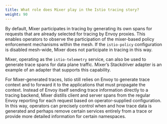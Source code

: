 ```yaml
---
title: What role does Mixer play in the Istio tracing story?
weight: 90
---
```


By default, Mixer participates in tracing by generating its own spans for requests that are already selected for tracing by Envoy proxies. This enables operators to observe the participation of the mixer-based policy enforcement mechanisms within the mesh. If the `istio-policy` configuration is disabled mesh-wide, Mixer does not participate in tracing in this way.

Mixer, operating as the `istio-telemetry` service, can also be used to generate trace spans for data plane traffic. Mixer’s Stackdriver adapter is an example of an adapter that supports this capability.

For Mixer-generated traces, Istio still relies on Envoy to generate trace context and to forward it to the applications that must propagate the context. Instead of Envoy itself sending trace information directly to a tracing backend, Mixer distills client and server spans from the regular Envoy reporting for each request based on operator-supplied configuration. In this way, operators can precisely control when and how trace data is generated and perhaps remove certain services entirely from a trace or provide more detailed information for certain namespaces.
